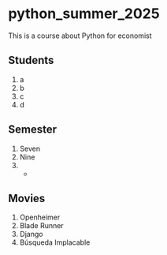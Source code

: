 # python_summer_2025
This is a course about Python for economist

## Students
1. a
2. b
3. c
4. d

## Semester
1. Seven
2. Nine
3. -

## Movies
1. Openheimer
2. Blade Runner
3. Django
4. Búsqueda Implacable
